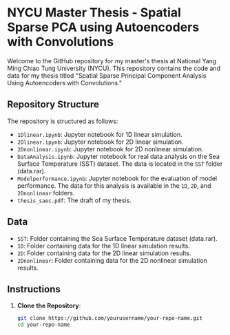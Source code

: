 # NYCU Master Thesis - Spatial Sparse PCA using Autoencoders with Convolutions

Welcome to the GitHub repository for my master's thesis at National Yang Ming Chiao Tung University (NYCU). This repository contains the code and data for my thesis titled "Spatial Sparse Principal Component Analysis Using Autoencoders with Convolutions."

## Repository Structure

The repository is structured as follows:

- `1Dlinear.ipynb`: Jupyter notebook for 1D linear simulation.
- `2Dlinear.ipynb`: Jupyter notebook for 2D linear simulation.
- `2Dnonlinear.ipynb`: Jupyter notebook for 2D nonlinear simulation.
- `DataAnalysis.ipynb`: Jupyter notebook for real data analysis on the Sea Surface Temperature (SST) dataset. The data is located in the `SST` folder (data.rar).
- `Modelperformance.ipynb`: Jupyter notebook for the evaluation of model performance. The data for this analysis is available in the `1D`, `2D`, and `2Dnonlinear` folders.
- `thesis_saec.pdf`: The draft of my thesis.

## Data

- `SST`: Folder containing the Sea Surface Temperature dataset (data.rar).
- `1D`: Folder containing data for the 1D linear simulation results.
- `2D`: Folder containing data for the 2D linear simulation results.
- `2Dnonlinear`: Folder containing data for the 2D nonlinear simulation results.

## Instructions

1. **Clone the Repository**:
   ```sh
   git clone https://github.com/yourusername/your-repo-name.git
   cd your-repo-name
